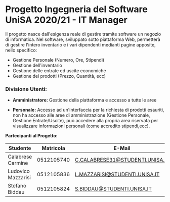 # Progetto Ingegneria del Software UniSA 2020/21 - IT Manager

Il progetto nasce dall'esigenza reale di gestire tramite software un negozio di informatica. Nel software, sviluppato sotto piattaforma Web, permetterà di gestire l'intero inventario e i vari dipendenti medianti pagine apposite, nello specifico:

*    Gestione Personale (Numero, Ore, Stipendi)
*    Gestione dell'inventario
*    Gestione delle entrate ed uscite economiche
*    Gestione dei prodotti (Prezzo, Quantità, ecc)

### Divisione Utenti:

   * **Amministratore:** Gestione della piattaforma e accesso a tutte le aree

   * **Personale:** Accesso ad un'interfaccia per la richiesta di prodotti esauriti, non ha accesso alle aree di amministrazione (Gestione Personale, 
    Gestione Entrate/Uscite), può accedere alla propria area riservata per visualizzare informazioni personali (come accredito stipendi,ecc).
	

**Partecipanti al Progetto:**
		
| Studente  | Matricola | E-Mail  |
| ------------- | ------------- | ------------- |
| Calabrese Carmine  | 0512105740  | C.CALABRESE31@STUDENTI.UNISA.IT  |
| Ludovico Mazzarisi  | 0512105836  | L.MAZZARISI@STUDENTI.UNISA.IT  |
| Stefano Biddau  | 0512105824  | S.BIDDAU@STUDENTI.UNISA.IT  |

	
